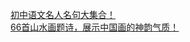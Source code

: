   
[初中语文名人名句大集合！](http://www.dianyue.me/archives/363/q753ktidlylukl5b/)  
[66首山水画题诗，展示中国画的神韵气质！](http://www.dianyue.me/archives/929/xwg8jhe4vvdsg15j/)